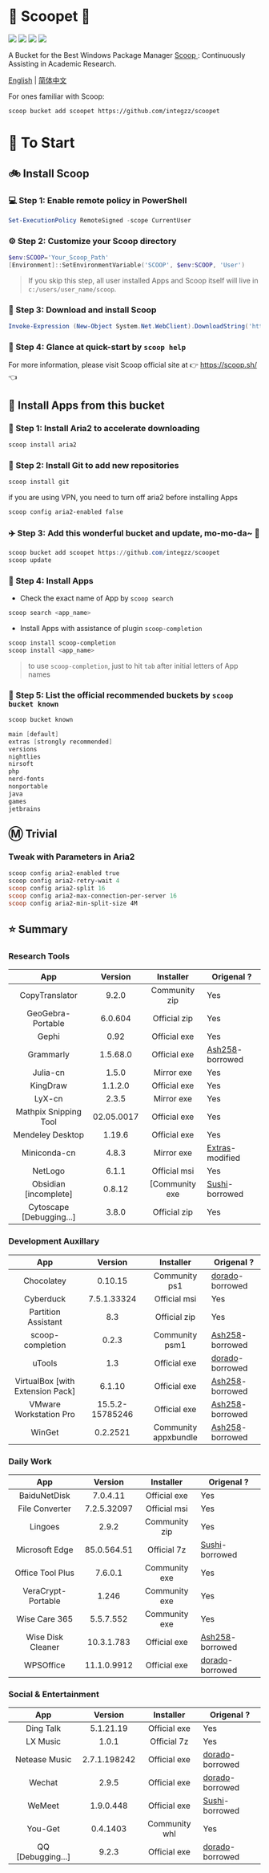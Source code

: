 <div align="left">
<h1 align="left"> 🍨 Scoopet 🍨 </h1>
<p>
<a>
<img src="https://ci.appveyor.com/api/projects/status/kbd3a9mibncbx8ds?svg=true"/>
</a>
<a>
<img src="https://img.shields.io/github/languages/code-size/integzz/scoopet.svg">
</a>
<a>
<img src="https://img.shields.io/github/repo-size/integzz/scoopet.svg">
</a>
<a>
<img src="https://img.shields.io/github/license/integzz/scoopet">
</a>
</p>
</div>

<p></p>

<div>
<p> A Bucket for the Best Windows Package Manager <a href="https://github.com/lukesampson/scoop"> Scoop </a>: Continuously Assisting in Academic Research.
</p>

<p align="left">
        <a href="README.md">English</a> | <a href="README_CN.md">简体中文</a>
</p>
</div>

For ones familiar with Scoop:

```
scoop bucket add scoopet https://github.com/integzz/scoopet
```

# :running: To Start

## :bike: Install Scoop

### :computer: Step 1: Enable remote policy in PowerShell

```powershell
Set-ExecutionPolicy RemoteSigned -scope CurrentUser
```

### :gear: Step 2: Customize your Scoop directory

```powershell
$env:SCOOP='Your_Scoop_Path'
[Environment]::SetEnvironmentVariable('SCOOP', $env:SCOOP, 'User')
```

> If you skip this step, all user installed Apps and Scoop itself will live in `c:/users/user_name/scoop`.

### :hammer: Step 3: Download and install Scoop

```powershell
Invoke-Expression (New-Object System.Net.WebClient).DownloadString('https://get.scoop.sh')
```

### :book: Step 4: Glance at quick-start by `scoop help`

For more information, please visit Scoop official site at 👉 https://scoop.sh/ 👈

## :car: Install Apps from this bucket

### :train: Step 1: Install Aria2 to accelerate downloading

```powershell
scoop install aria2
```

### :ticket: Step 2: Install Git to add new repositories

```powershell
scoop install git
```

if you are using VPN, you need to turn off aria2 before installing Apps

```powershell
scoop config aria2-enabled false
```

### :airplane: Step 3: Add this wonderful bucket and update, mo-mo-da~ :kiss:

```powershell
scoop bucket add scoopet https://github.com/integzz/scoopet
scoop update
```

### :rocket: Step 4: Install Apps

- Check the exact name of App by `scoop search`

```powershell
scoop search <app_name>
```

- Install Apps with assistance of plugin `scoop-completion`

```powershell
scoop install scoop-completion
scoop install <app_name>
```

> to use `scoop-completion`, just to hit `tab` after initial letters of App names

### :100: Step 5: List the official recommended buckets by `scoop bucket known`

```powershell
scoop bucket known

main [default]
extras [strongly recommended]
versions
nightlies
nirsoft
php
nerd-fonts
nonportable
java
games
jetbrains
```

## :m: Trivial

### Tweak with Parameters in Aria2

```powershell
scoop config aria2-enabled true
scoop config aria2-retry-wait 4
scoop config aria2-split 16
scoop config aria2-max-connection-per-server 16
scoop config aria2-min-split-size 4M
```

## :star: Summary

### Research Tools

|           App            |  Version   |   Installer    | Origenal ?                                                            |
| :----------------------: | :--------: | :------------: | --------------------------------------------------------------------- |
|      CopyTranslator      |   9.2.0    | Community zip  | Yes                                                                   |
|    GeoGebra-Portable     |  6.0.604   |  Official zip  | Yes                                                                   |
|          Gephi           |    0.92    |  Official exe  | Yes                                                                   |
|        Grammarly         |  1.5.68.0  |  Official exe  | [Ash258](https://github.com/Ash258/Scoop-Ash258)-borrowed             |
|         Julia-cn         |   1.5.0    |   Mirror exe   | Yes                                                                   |
|         KingDraw         |  1.1.2.0   |  Official exe  | Yes                                                                   |
|          LyX-cn          |   2.3.5    |   Mirror exe   | Yes                                                                   |
|  Mathpix Snipping Tool   | 02.05.0017 |  Official exe  | Yes                                                                   |
|     Mendeley Desktop     |   1.19.6   |  Official exe  | Yes                                                                   |
|       Miniconda-cn       |   4.8.3    |   Mirror exe   | [Extras](https://github.com/lukesampson/scoop-extras)-modified        |
|         NetLogo          |   6.1.1    |  Official msi  | Yes                                                                   |
|  Obsidian [incomplete]   |   0.8.12   | [Community exe | [Sushi](https://github.com/kidonng/sushi/tree/master/bucket)-borrowed |
| Cytoscape [Debugging...] |   3.8.0    |  Official zip  | Yes                                                                   |

### Development Auxillary

|               App                |     Version     |      Installer       | Origenal ?                                                |
| :------------------------------: | :-------------: | :------------------: | --------------------------------------------------------- |
|            Chocolatey            |     0.10.15     |    Community ps1     | [dorado](https://github.com/chawyehsu/dorado)-borrowed    |
|            Cyberduck             |   7.5.1.33324   |     Official msi     | Yes                                                       |
|       Partition Assistant        |       8.3       |     Official zip     | Yes                                                       |
|         scoop-completion         |      0.2.3      |    Community psm1    | [Ash258](https://github.com/Ash258/Scoop-Ash258)-borrowed |
|              uTools              |       1.3       |     Official exe     | [dorado](https://github.com/chawyehsu/dorado)-borrowed    |
| VirtualBox [with Extension Pack] |     6.1.10      |     Official exe     | [Ash258](https://github.com/Ash258/Scoop-Ash258)-borrowed |
|      VMware Workstation Pro      | 15.5.2-15785246 |     Official exe     | [Ash258](https://github.com/Ash258/Scoop-Ash258)-borrowed |
|              WinGet              |    0.2.2521     | Community appxbundle | [Ash258](https://github.com/Ash258/Scoop-Ash258)-borrowed |

### Daily Work

|        App         |   Version   |   Installer   | Origenal ?                                                            |
| :----------------: | :---------: | :-----------: | --------------------------------------------------------------------- |
|    BaiduNetDisk    |  7.0.4.11   | Official exe  | Yes                                                                   |
|   File Converter   | 7.2.5.32097 | Official msi  | Yes                                                                   |
|      Lingoes       |    2.9.2    | Community zip | Yes                                                                   |
|   Microsoft Edge   | 85.0.564.51 |  Official 7z  | [Sushi](https://github.com/kidonng/sushi/tree/master/bucket)-borrowed |
|  Office Tool Plus  |   7.6.0.1   | Community exe | Yes                                                                   |
| VeraCrypt-Portable |    1.246    | Community exe | Yes                                                                   |
|   Wise Care 365    |  5.5.7.552  | Community exe | Yes                                                                   |
| Wise Disk Cleaner  | 10.3.1.783  | Official exe  | [Ash258](https://github.com/Ash258/Scoop-Ash258)-borrowed             |
|     WPSOffice      | 11.1.0.9912 | Official exe  | [dorado](https://github.com/chawyehsu/dorado)-borrowed                |

### Social & Entertainment

|        App        |   Version    |   Installer   | Origenal ?                                                            |
| :---------------: | :----------: | :-----------: | --------------------------------------------------------------------- |
|     Ding Talk     |  5.1.21.19   | Official exe  | Yes                                                                   |
|     LX Music      |    1.0.1     |  Official 7z  | Yes                                                                   |
|   Netease Music   | 2.7.1.198242 | Official exe  | [dorado](https://github.com/chawyehsu/dorado)-borrowed                |
|      Wechat       |    2.9.5     | Official exe  | [dorado](https://github.com/chawyehsu/dorado)-borrowed                |
|      WeMeet       |  1.9.0.448   | Official exe  | [Sushi](https://github.com/kidonng/sushi/tree/master/bucket)-borrowed |
|      You-Get      |   0.4.1403   | Community whl | Yes                                                                   |
| QQ [Debugging...] |    9.2.3     | Official exe  | [dorado](https://github.com/chawyehsu/dorado)-borrowed                |
